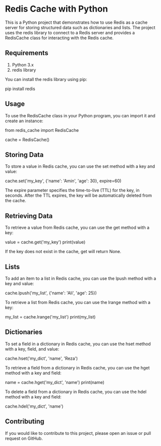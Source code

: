 # Redis Cache with Python

This is a Python project that demonstrates how to use Redis as a cache server for storing structured data such as dictionaries and lists. The project uses the redis library to connect to a Redis server and provides a RedisCache class for interacting with the Redis cache.

## Requirements

1. Python 3.x
1. redis library

You can install the redis library using pip:

pip install redis

## Usage

To use the RedisCache class in your Python program, you can import it and create an instance:

from redis_cache import RedisCache

cache = RedisCache()

## Storing Data

To store a value in Redis cache, you can use the set method with a key and value:

cache.set('my_key', {'name': 'Amin', 'age': 30}, expire=60)

The expire parameter specifies the time-to-live (TTL) for the key, in seconds. After the TTL expires, the key will be automatically deleted from the cache.
## Retrieving Data

To retrieve a value from Redis cache, you can use the get method with a key:

value = cache.get('my_key')
print(value)

If the key does not exist in the cache, get will return None.
## Lists

To add an item to a list in Redis cache, you can use the lpush method with a key and value:


cache.lpush('my_list', {'name': 'Ali', 'age': 25})

To retrieve a list from Redis cache, you can use the lrange method with a key:

my_list = cache.lrange('my_list')
print(my_list)

## Dictionaries

To set a field in a dictionary in Redis cache, you can use the hset method with a key, field, and value:


cache.hset('my_dict', 'name', 'Reza')

To retrieve a field from a dictionary in Redis cache, you can use the hget method with a key and field:

name = cache.hget('my_dict', 'name')
print(name)

To delete a field from a dictionary in Redis cache, you can use the hdel method with a key and field:

cache.hdel('my_dict', 'name')

## Contributing

If you would like to contribute to this project, please open an issue or pull request on GitHub.
